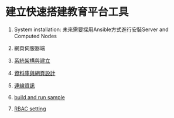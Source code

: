 # 建立快速搭建教育平台工具

1. System installation: 未來需要採用Ansible方式進行安裝Server and Computed Nodes

2. 網頁伺服器端

3. [系統架構與建立](./doc/arch.txt)

4. [資料庫與網頁設計](./doc/web.txt)

5. [連線資訊](./doc/connection.txt)

6. [build and run sample](./doc/build-run.md)

7. [RBAC setting](./doc/rbac.md)
